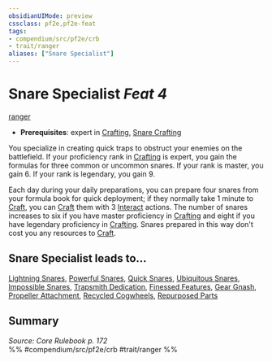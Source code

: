 ```yaml
---
obsidianUIMode: preview
cssclass: pf2e,pf2e-feat
tags:
- compendium/src/pf2e/crb
- trait/ranger
aliases: ["Snare Specialist"]
---
```

# Snare Specialist  *Feat 4*  
[ranger](../../Rules/traits/ranger.md)  

- **Prerequisites**: expert in [Crafting](../skills.md#Crafting), [Snare Crafting](snare-crafting.md)

You specialize in creating quick traps to obstruct your enemies on the battlefield. If your proficiency rank in [Crafting](../skills.md#Crafting) is expert, you gain the formulas for three common or uncommon snares. If your rank is master, you gain 6. If your rank is legendary, you gain 9.

Each day during your daily preparations, you can prepare four snares from your formula book for quick deployment; if they normally take 1 minute to [Craft](../../Rules/actions/craft.md), you can [Craft](../../Rules/actions/craft.md) them with 3 [Interact](../../Rules/actions/interact.md) actions. The number of snares increases to six if you have master proficiency in [Crafting](../skills.md#Crafting) and eight if you have legendary proficiency in [Crafting](../skills.md#Crafting). Snares prepared in this way don't cost you any resources to [Craft](../../Rules/actions/craft.md).

## Snare Specialist leads to...

[Lightning Snares](lightning-snares.md), [Powerful Snares](powerful-snares.md), [Quick Snares](quick-snares.md), [Ubiquitous Snares](ubiquitous-snares.md), [Impossible Snares](impossible-snares-apg.md), [Trapsmith Dedication](trapsmith-dedication-g-g.md), [Finessed Features](finessed-features-g-g.md), [Gear Gnash](gear-gnash-g-g.md), [Propeller Attachment](propeller-attachment-g-g.md), [Recycled Cogwheels](recycled-cogwheels-g-g.md), [Repurposed Parts](repurposed-parts-g-g.md)

## Summary

*Source: Core Rulebook p. 172*  
%% #compendium/src/pf2e/crb #trait/ranger %%